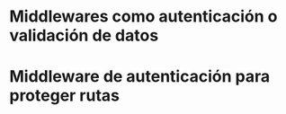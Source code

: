 # Middlewares como autenticación o validación de datos


# Middleware de autenticación para proteger rutas